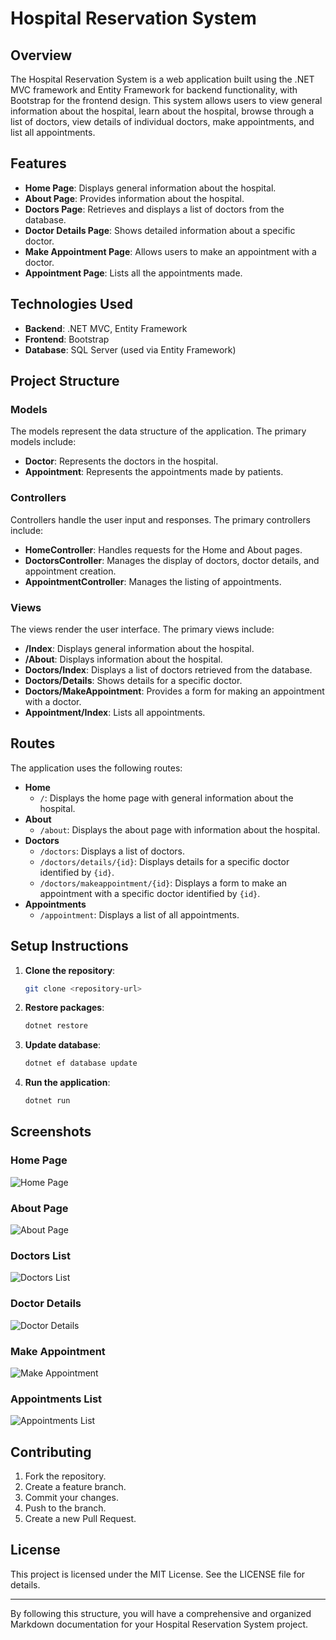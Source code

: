 # Hospital Reservation System

## Overview

The Hospital Reservation System is a web application built using the .NET MVC framework and Entity Framework for backend functionality, with Bootstrap for the frontend design. This system allows users to view general information about the hospital, learn about the hospital, browse through a list of doctors, view details of individual doctors, make appointments, and list all appointments.

## Features

- **Home Page**: Displays general information about the hospital.
- **About Page**: Provides information about the hospital.
- **Doctors Page**: Retrieves and displays a list of doctors from the database.
- **Doctor Details Page**: Shows detailed information about a specific doctor.
- **Make Appointment Page**: Allows users to make an appointment with a doctor.
- **Appointment Page**: Lists all the appointments made.

## Technologies Used

- **Backend**: .NET MVC, Entity Framework
- **Frontend**: Bootstrap
- **Database**: SQL Server (used via Entity Framework)

## Project Structure

### Models

The models represent the data structure of the application. The primary models include:

- **Doctor**: Represents the doctors in the hospital.
- **Appointment**: Represents the appointments made by patients.

### Controllers

Controllers handle the user input and responses. The primary controllers include:

- **HomeController**: Handles requests for the Home and About pages.
- **DoctorsController**: Manages the display of doctors, doctor details, and appointment creation.
- **AppointmentController**: Manages the listing of appointments.

### Views

The views render the user interface. The primary views include:

- **/Index**: Displays general information about the hospital.
- **/About**: Displays information about the hospital.
- **Doctors/Index**: Displays a list of doctors retrieved from the database.
- **Doctors/Details**: Shows details for a specific doctor.
- **Doctors/MakeAppointment**: Provides a form for making an appointment with a doctor.
- **Appointment/Index**: Lists all appointments.

## Routes

The application uses the following routes:

- **Home**
  - `/`: Displays the home page with general information about the hospital.
- **About**
  - `/about`: Displays the about page with information about the hospital.
- **Doctors**
  - `/doctors`: Displays a list of doctors.
  - `/doctors/details/{id}`: Displays details for a specific doctor identified by `{id}`.
  - `/doctors/makeappointment/{id}`: Displays a form to make an appointment with a specific doctor identified by `{id}`.
- **Appointments**
  - `/appointment`: Displays a list of all appointments.

## Setup Instructions

1. **Clone the repository**:
   ```sh
   git clone <repository-url>
   ```

2. **Restore packages**:
   ```sh
   dotnet restore
   ```

3. **Update database**:
   ```sh
   dotnet ef database update
   ```

4. **Run the application**:
   ```sh
   dotnet run
   ```

## Screenshots

### Home Page
![Home Page](screenshots/image.png)

### About Page
![About Page](screenshots/2.png)

### Doctors List
![Doctors List](screenshots/3.png)

### Doctor Details
![Doctor Details](screenshots/4.png)

### Make Appointment
![Make Appointment](screenshots/5.png)

### Appointments List
![Appointments List](screenshots/6.png)

## Contributing

1. Fork the repository.
2. Create a feature branch.
3. Commit your changes.
4. Push to the branch.
5. Create a new Pull Request.

## License

This project is licensed under the MIT License. See the LICENSE file for details.

---

By following this structure, you will have a comprehensive and organized Markdown documentation for your Hospital Reservation System project.
